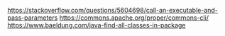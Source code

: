 https://stackoverflow.com/questions/5604698/call-an-executable-and-pass-parameters
https://commons.apache.org/proper/commons-cli/
https://www.baeldung.com/java-find-all-classes-in-package
